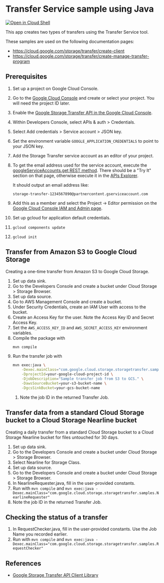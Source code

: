 # Transfer Service sample using Java

<a href="https://console.cloud.google.com/cloudshell/open?git_repo=https://github.com/GoogleCloudPlatform/java-docs-samples&page=editor&open_in_editor=storage/storage-transfer/README.md">
<img alt="Open in Cloud Shell" src ="http://gstatic.com/cloudssh/images/open-btn.png"></a>

This app creates two types of transfers using the Transfer Service tool.

<!-- auto-doc-link -->
These samples are used on the following documentation pages:


* https://cloud.google.com/storage/transfer/create-client
* https://cloud.google.com/storage/transfer/create-manage-transfer-program

<!-- end-auto-doc-link -->

## Prerequisites

1. Set up a project on Google Cloud Console.
  1. Go to the [Google Cloud Console](https://console.cloud.google.com) and
     create or select your project.  You will need the project ID later.
1. Enable the [Google Storage Transfer API in the Google Cloud
   Console](https://console.cloud.google.com/apis/api/storagetransfer/overview).
1. Within Developers Console, select APIs & auth > Credentials.
  1. Select Add credentials > Service account > JSON key.
  1. Set the environment variable `GOOGLE_APPLICATION_CREDENTIALS` to point to
     your JSON key.
1. Add the Storage Transfer service account as an editor of your project.
  1. To get the email address used for the service account, execute the
     [googleServiceAccounts.get REST
     method](https://cloud.google.com/storage/transfer/reference/rest/v1/googleServiceAccounts/get#try-it).
     There should be a "Try It" section on that page, otherwise execute it in
     the [APIs
     Explorer](https://developers.google.com/apis-explorer/#p/storagetransfer/v1/storagetransfer.googleServiceAccounts.get).

     It should output an email address like:

     ```
     storage-transfer-1234567890@partnercontent.gserviceaccount.com
     ```
  1. Add this as a member and select the Project -> Editor permission on the
     [Google Cloud Console IAM and Admin
     page](https://console.cloud.google.com/iam-admin/iam/project).
1. Set up gcloud for application default credentials.
  1. `gcloud components update`
  1. `gcloud init`

## Transfer from Amazon S3 to Google Cloud Storage

Creating a one-time transfer from Amazon S3 to Google Cloud Storage.
1. Set up data sink.
  1. Go to the Developers Console and create a bucket under Cloud Storage > Storage Browser.
1. Set up data source.
  1. Go to AWS Management Console and create a bucket.
  1. Under Security Credentials, create an IAM User with access to the bucket.
  1. Create an Access Key for the user. Note the Access Key ID and Secret Access Key.
  1. Set the `AWS_ACCESS_KEY_ID` and `AWS_SECRET_ACCESS_KEY` environment variables.
1. Compile the package with
   ```bash
   mvn compile
   ```
1. Run the transfer job with
   ```bash
   mvn exec:java \
       -Dexec.mainClass="com.google.cloud.storage.storagetransfer.samples.AwsRequester" \
       -DprojectId=your-google-cloud-project-id \
       -DjobDescription="Sample transfer job from S3 to GCS." \
       -DawsSourceBucket=your-s3-bucket-name \
       -DgcsSinkBucket=your-gcs-bucket-name
   ```
   1. Note the job ID in the returned Transfer Job.

## Transfer data from a standard Cloud Storage bucket to a Cloud Storage Nearline bucket

Creating a daily transfer from a standard Cloud Storage bucket to a Cloud Storage Nearline
bucket for files untouched for 30 days.
1. Set up data sink.
  1. Go to the Developers Console and create a bucket under Cloud Storage > Storage Browser.
  1. Select Nearline for Storage Class.
1. Set up data source.
  1. Go to the Developers Console and create a bucket under Cloud Storage > Storage Browser.
1. In NearlineRequester.java, fill in the user-provided constants.
1. Run with `mvn compile` and
   `mvn exec:java -Dexec.mainClass="com.google.cloud.storage.storagetransfer.samples.NearlineRequester"`
  1. Note the job ID in the returned Transfer Job.

## Checking the status of a transfer

1. In RequestChecker.java, fill in the user-provided constants. Use the Job Name you recorded earlier.
1. Run with `mvn compile` and
   `mvn exec:java -Dexec.mainClass="com.google.cloud.storage.storagetransfer.samples.RequestChecker"`

## References

- [Google Storage Transfer API Client
  Library](https://developers.google.com/api-client-library/java/apis/storagetransfer/v1)
